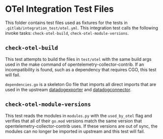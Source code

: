 # OTel Integration Test Files

This folder contains test files used as fixtures for the tests in `.gitlab/integration_test/otel.yml`. This integration test calls the following invoke tasks: `check-otel-build`, `check-otel-module-versions`.

## `check-otel-build`
This test attempts to build the files in `test/otel` with the same build args used in the make command of opentelemetry-collector-contrib. If an incompatibility is found, such as a dependency that requires CGO, this test will fail.

`dependencies.go` is a skeleton Go file that imports all direct imports that are used in the upstream [datadogexporter](https://github.com/open-telemetry/opentelemetry-collector-contrib/blob/main/exporter/datadogexporter/go.mod) and [datadogconnector](https://github.com/open-telemetry/opentelemetry-collector-contrib/blob/main/connector/datadogconnector/go.mod).

## `check-otel-module-versions`
This test reads the modules in `modules.py` with the `used_by_otel` flag and verifies that all of their `go.mod` versions match the same version that opentelemetry-collector-contrib uses. If these versions are out of sync, the modules can no longer be imported in upstream and this test will fail.